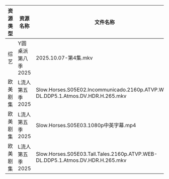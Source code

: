 | 资源类型 | 资源名称        | 文件名称                                                                             | 分享链接                                | 更新时间                |
| ---- | ----------- | -------------------------------------------------------------------------------- | ----------------------------------- | ------------------- |
| 综艺   | Y圆桌派第八季2025 | 2025.10.07-第4集.mkv                                                               | https://pan.quark.cn/s/1adadc68b5b4 | 2025-10-08 01:36:06 |
| 欧美剧集 | L流人第五季2025  | Slow.Horses.S05E02.Incommunicado.2160p.ATVP.WEB-DL.DDP5.1.Atmos.DV.HDR.H.265.mkv | https://pan.quark.cn/s/eea649ba4ed4 | 2025-10-08 10:23:23 |
| 欧美剧集 | L流人第五季2025  | Slow.Horses.S05E03.1080p中英字幕.mp4                                                 | https://pan.quark.cn/s/eea649ba4ed4 | 2025-10-08 10:23:17 |
| 欧美剧集 | L流人第五季2025  | Slow.Horses.S05E03.Tall.Tales.2160p.ATVP.WEB-DL.DDP5.1.Atmos.DV.HDR.H.265.mkv    | https://pan.quark.cn/s/eea649ba4ed4 | 2025-10-08 10:23:20 |
